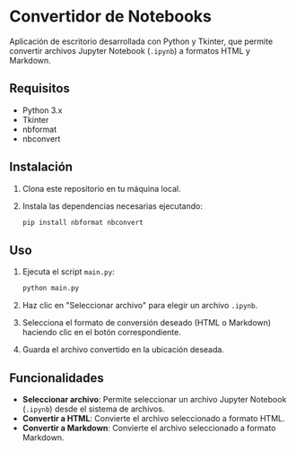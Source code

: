 # Convertidor de Notebooks

Aplicación de escritorio desarrollada con Python y Tkinter, que permite convertir archivos Jupyter Notebook (`.ipynb`) a formatos HTML y Markdown.

## Requisitos

- Python 3.x
- Tkinter
- nbformat
- nbconvert

## Instalación

1. Clona este repositorio en tu máquina local.
2. Instala las dependencias necesarias ejecutando:

    ```sh
    pip install nbformat nbconvert
    ```

## Uso

1. Ejecuta el script `main.py`:

    ```sh
    python main.py
    ```

2. Haz clic en "Seleccionar archivo" para elegir un archivo `.ipynb`.
3. Selecciona el formato de conversión deseado (HTML o Markdown) haciendo clic en el botón correspondiente.
4. Guarda el archivo convertido en la ubicación deseada.

## Funcionalidades

- **Seleccionar archivo**: Permite seleccionar un archivo Jupyter Notebook (`.ipynb`) desde el sistema de archivos.
- **Convertir a HTML**: Convierte el archivo seleccionado a formato HTML.
- **Convertir a Markdown**: Convierte el archivo seleccionado a formato Markdown.